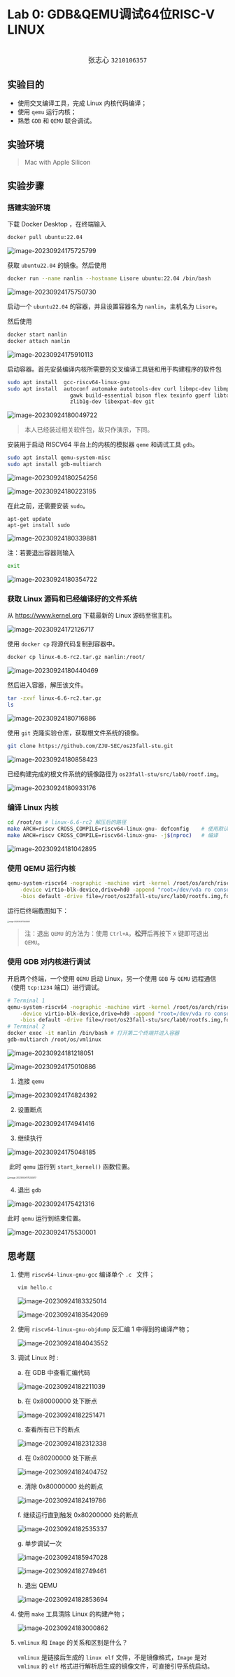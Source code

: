 # Lab 0: GDB&QEMU调试64位RISC-V LINUX

<center><font size=3><br/>张志心 <code>3210106357</code></font></center>



## 实验目的

+ 使用交叉编译工具，完成 Linux 内核代码编译；
+ 使用 `qemu` 运行内核；
+ 熟悉 `GDB` 和 `QEMU` 联合调试。

## 实验环境

> Mac with Apple Silicon

## 实验步骤

### 搭建实验环境

下载 Docker Desktop ，在终端输入

```bash
docker pull ubuntu:22.04
```

![image-20230924175725799](/Users/pac/Documents/2023-f/OS/OS2023-Autumn/Lab0/assets/image-20230924175725799.png)

获取 $\texttt{ubuntu22.04}$ 的镜像。然后使用

```bash
docker run --name nanlin --hostname Lisore ubuntu:22.04 /bin/bash 
```

![image-20230924175750730](/Users/pac/Documents/2023-f/OS/OS2023-Autumn/Lab0/assets/image-20230924175750730.png)

启动一个 $\texttt{ubuntu22.04}$ 的容器，并且设置容器名为 $\texttt{nanlin}$，主机名为 $\texttt{Lisore}$。

然后使用

```bash
docker start nanlin
docker attach nanlin
```

![image-20230924175910113](/Users/pac/Documents/2023-f/OS/OS2023-Autumn/Lab0/assets/image-20230924175910113.png)

启动容器。首先安装编译内核所需要的交叉编译工具链和用于构建程序的软件包

```bash
sudo apt install  gcc-riscv64-linux-gnu
sudo apt install  autoconf automake autotools-dev curl libmpc-dev libmpfr-dev libgmp-dev \
                    gawk build-essential bison flex texinfo gperf libtool patchutils bc \
                    zlib1g-dev libexpat-dev git
```

![image-20230924180049722](/Users/pac/Documents/2023-f/OS/OS2023-Autumn/Lab0/assets/image-20230924180049722.png)

> 本人已经装过相关软件包，故只作演示，下同。

安装用于启动 RISCV64 平台上的内核的模拟器 `qeme` 和调试工具 `gdb`。

```bash
sudo apt install qemu-system-misc
sudo apt install gdb-multiarch
```

![image-20230924180254256](/Users/pac/Documents/2023-f/OS/OS2023-Autumn/Lab0/assets/image-20230924180254256.png)

![image-20230924180223195](/Users/pac/Documents/2023-f/OS/OS2023-Autumn/Lab0/assets/image-20230924180223195.png)

在此之前，还需要安装 `sudo`。

```
apt-get update
apt-get install sudo
```

![image-20230924180339881](/Users/pac/Documents/2023-f/OS/OS2023-Autumn/Lab0/assets/image-20230924180339881.png)

注：若要退出容器则输入

```bash
exit
```

![image-20230924180354722](/Users/pac/Documents/2023-f/OS/OS2023-Autumn/Lab0/assets/image-20230924180354722.png)

### 获取 Linux 源码和已经编译好的文件系统

从 https://www.kernel.org 下载最新的 Linux 源码至宿主机。

![image-20230924172126717](/Users/pac/Documents/2023-f/OS/OS2023-Autumn/Lab0/assets/image-20230924172126717.png)

使用 `docker cp` 将源代码复制到容器中。

```bash
docker cp linux-6.6-rc2.tar.gz nanlin:/root/
```

![image-20230924180440469](/Users/pac/Documents/2023-f/OS/OS2023-Autumn/Lab0/assets/image-20230924180440469.png)

然后进入容器，解压该文件。

```bash
tar -zxvf linux-6.6-rc2.tar.gz
ls
```

![image-20230924180716886](/Users/pac/Documents/2023-f/OS/OS2023-Autumn/Lab0/assets/image-20230924180716886.png)

使用 `git` 克隆实验仓库，获取根文件系统的镜像。

```bash
git clone https://github.com/ZJU-SEC/os23fall-stu.git
```

![image-20230924180858423](/Users/pac/Documents/2023-f/OS/OS2023-Autumn/Lab0/assets/image-20230924180858423.png)

已经构建完成的根文件系统的镜像路径为 `os23fall-stu/src/lab0/rootf.img`。

![image-20230924180933176](/Users/pac/Documents/2023-f/OS/OS2023-Autumn/Lab0/assets/image-20230924180933176.png)

### 编译 Linux 内核

```bash
cd /root/os # linux-6.6-rc2 解压后的路径
make ARCH=riscv CROSS_COMPILE=riscv64-linux-gnu- defconfig    # 使用默认配置
make ARCH=riscv CROSS_COMPILE=riscv64-linux-gnu- -j$(nproc)   # 编译
```

![image-20230924181042895](/Users/pac/Documents/2023-f/OS/OS2023-Autumn/Lab0/assets/image-20230924181042895.png)

### 使用 QEMU 运行内核

```bash
qemu-system-riscv64 -nographic -machine virt -kernel /root/os/arch/riscv/boot/Image \
    -device virtio-blk-device,drive=hd0 -append "root=/dev/vda ro console=ttyS0" \
    -bios default -drive file=/root/os23fall-stu/src/lab0/rootfs.img,format=raw,id=hd0
```

运行后终端截图如下：

<img src="/Users/pac/Documents/2023-f/OS/OS2023-Autumn/Lab0/assets/image-20230924173445508.png" alt="image-20230924173445508" style="zoom: 25%;" />

>  注：退出 `QEMU` 的方法为：使用 `Ctrl+A`，**松开**后再按下 `X` 键即可退出 `QEMU`。

### 使用 GDB 对内核进行调试

开启两个终端，一个使用 `QEMU` 启动 Linux，另一个使用 `GDB` 与 `QEMU` 远程通信（使用 `tcp:1234` 端口）进行调试。

```bash
# Terminal 1
qemu-system-riscv64 -nographic -machine virt -kernel /root/os/arch/riscv/boot/Image \
    -device virtio-blk-device,drive=hd0 -append "root=/dev/vda ro console=ttyS0" \
    -bios default -drive file=/root/os23fall-stu/src/lab0/rootfs.img,format=raw,id=hd0 -S -s
# Terminal 2
docker exec -it nanlin /bin/bash # 打开第二个终端并进入容器
gdb-multiarch /root/os/vmlinux
```

![image-20230924181218051](/Users/pac/Documents/2023-f/OS/OS2023-Autumn/Lab0/assets/image-20230924181218051.png)

![image-20230924175010886](/Users/pac/Documents/2023-f/OS/OS2023-Autumn/Lab0/assets/image-20230924175010886.png)

1. 连接 `qemu`

![image-20230924174824392](/Users/pac/Documents/2023-f/OS/OS2023-Autumn/Lab0/assets/image-20230924174824392.png)

2. 设置断点

![image-20230924174941416](/Users/pac/Documents/2023-f/OS/OS2023-Autumn/Lab0/assets/image-20230924174941416.png)

3. 继续执行

![image-20230924175048185](/Users/pac/Documents/2023-f/OS/OS2023-Autumn/Lab0/assets/image-20230924175048185.png)

​	此时 `qemu` 运行到 `start_kernel()` 函数位置。

<img src="/Users/pac/Documents/2023-f/OS/OS2023-Autumn/Lab0/assets/image-20230924175226617.png" alt="image-20230924175226617" style="zoom: 33%;" />

4. 退出 `gdb`

![image-20230924175421316](/Users/pac/Documents/2023-f/OS/OS2023-Autumn/Lab0/assets/image-20230924175421316.png)

此时 `qemu` 运行到结束位置。

![image-20230924175530001](/Users/pac/Documents/2023-f/OS/OS2023-Autumn/Lab0/assets/image-20230924175530001.png)

## 思考题

1. 使用 `riscv64-linux-gnu-gcc` 编译单个 `.c ` 文件；

   ```bash
   vim hello.c
   ```

   ![image-20230924183325014](/Users/pac/Documents/2023-f/OS/OS2023-Autumn/Lab0/assets/image-20230924183325014.png)

   ![image-20230924183542069](/Users/pac/Documents/2023-f/OS/OS2023-Autumn/Lab0/assets/image-20230924183542069.png)

2. 使用 `riscv64-linux-gnu-objdump` 反汇编 1 中得到的编译产物；

   ![image-20230924184043552](/Users/pac/Documents/2023-f/OS/OS2023-Autumn/Lab0/assets/image-20230924184043552.png)

3. 调试 Linux 时 :

   a. 在 GDB 中查看汇编代码

   ![image-20230924182211039](/Users/pac/Documents/2023-f/OS/OS2023-Autumn/Lab0/assets/image-20230924182211039.png)

   b. 在 0x80000000 处下断点

   ![image-20230924182251471](/Users/pac/Documents/2023-f/OS/OS2023-Autumn/Lab0/assets/image-20230924182251471.png)

   c. 查看所有已下的断点

   ![image-20230924182312338](/Users/pac/Documents/2023-f/OS/OS2023-Autumn/Lab0/assets/image-20230924182312338.png)

   d. 在 0x80200000 处下断点

   ![image-20230924182404752](/Users/pac/Documents/2023-f/OS/OS2023-Autumn/Lab0/assets/image-20230924182404752.png)

   e. 清除 0x80000000 处的断点

   ![image-20230924182419786](/Users/pac/Documents/2023-f/OS/OS2023-Autumn/Lab0/assets/image-20230924182419786.png)

   f. 继续运行直到触发 0x80200000 处的断点

   ![image-20230924182535337](/Users/pac/Documents/2023-f/OS/OS2023-Autumn/Lab0/assets/image-20230924182535337.png)

   g. 单步调试一次

   ![image-20230924185947028](/Users/pac/Documents/2023-f/OS/OS2023-Autumn/Lab0/assets/image-20230924185947028.png)

   ![image-20230924182749461](/Users/pac/Documents/2023-f/OS/OS2023-Autumn/Lab0/assets/image-20230924182749461.png)

   h. 退出 QEMU

   ![image-20230924182853694](/Users/pac/Documents/2023-f/OS/OS2023-Autumn/Lab0/assets/image-20230924182853694.png)

4. 使用 `make` 工具清除 Linux 的构建产物；

   ![image-20230924183000862](/Users/pac/Documents/2023-f/OS/OS2023-Autumn/Lab0/assets/image-20230924183000862.png)

5. `vmlinux` 和 `Image` 的关系和区别是什么？

   `vmlinux` 是链接后生成的 `linux elf` 文件，不是镜像格式，`Image` 是对 `vmlinux` 的 `elf` 格式进行解析后生成的镜像文件，可直接引导系统启动。


